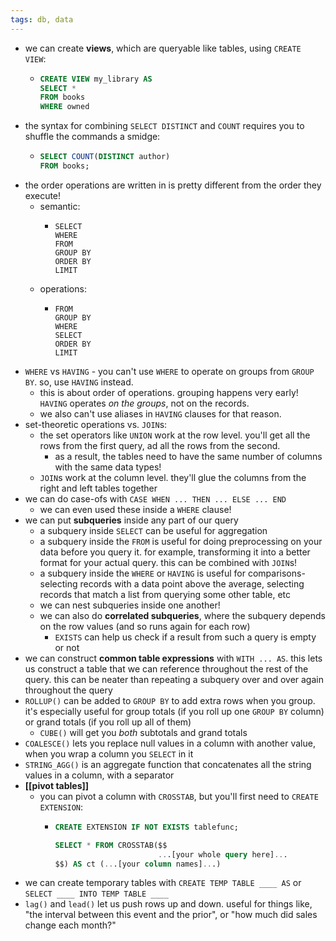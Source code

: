 ```yaml
---
tags: db, data
---
```


- we can create **views**, which are queryable like tables, using `CREATE VIEW`:
	- ```SQL
	  CREATE VIEW my_library AS
	  SELECT *
	  FROM books
	  WHERE owned 
	  ```
- the syntax for combining `SELECT DISTINCT` and `COUNT` requires you to shuffle the commands a smidge:
	- ```SQL
	  SELECT COUNT(DISTINCT author)
	  FROM books;
	  ```
- the order operations are written in is pretty different from the order they execute!
	- semantic:
		- ```
		  SELECT
		  WHERE
		  FROM
		  GROUP BY
		  ORDER BY
		  LIMIT
		  ```
	- operations:
		- ```
		  FROM
		  GROUP BY
		  WHERE
		  SELECT
		  ORDER BY
		  LIMIT
		  ```
- `WHERE` vs `HAVING` - you can't use `WHERE` to operate on groups from `GROUP BY`. so, use `HAVING` instead.
	- this is about order of operations. grouping happens very early! `HAVING` operates _on the groups_, not on the records.
	- we also can't use aliases in `HAVING` clauses for that reason.
- set-theoretic operations vs. `JOIN`s:
	- the set operators like `UNION` work at the row level. you'll get all the rows from the first query, ad all the rows from the second.
		- as a result, the tables need to have the same number of columns with the same data types!
	- `JOIN`s work at the column level. they'll glue the columns from the right and left tables together
- we can do case-ofs with `CASE WHEN ... THEN ... ELSE ... END`
	- we can even used these inside a `WHERE` clause!
- we can put **subqueries** inside any part of our query
	- a subquery inside `SELECT` can be useful for aggregation
	- a subquery inside the `FROM` is useful for doing preprocessing on your data before you query it. for example, transforming it into a better format for your actual query. this can be combined with `JOIN`s!
	- a subquery inside the `WHERE` or `HAVING` is useful for comparisons- selecting records with a data point above the average, selecting records that match a list from querying some other table, etc
	- we can nest subqueries inside one another!
	- we can also do **correlated subqueries**, where the subquery depends on the row values (and so runs again for each row)
		- `EXISTS` can help us check if a result from such a query is empty or not
- we can construct **common table expressions** with `WITH ... AS`. this lets us construct a table that we can reference throughout the rest of the query. this can be neater than repeating a subquery over and over again throughout the query
- `ROLLUP()` can be added to `GROUP BY` to add extra rows when you group. it's especially useful for group totals (if you roll up one `GROUP BY` column) or grand totals (if you roll up all of them)
	- `CUBE()` will get you _both_ subtotals and grand totals
- `COALESCE()` lets you replace null values in a column with another value, when you wrap a column you `SELECT` in it
- `STRING_AGG()` is an aggregate function that concatenates all the string values in a column, with a separator
- **[[pivot tables]]**
	- you can pivot a column with `CROSSTAB`, but you'll first need to `CREATE EXTENSION`:
		- ```SQL
		  CREATE EXTENSION IF NOT EXISTS tablefunc;
		  
		  SELECT * FROM CROSSTAB($$
		                         ...[your whole query here]...
		  $$) AS ct (...[your column names]...)
		  ```
- we can create temporary tables with `CREATE TEMP TABLE ____ AS` or `SELECT ____ INTO TEMP TABLE ____`
- `lag()` and `lead()` let us push rows up and down. useful for things like, "the interval between this event and the prior", or "how much did sales change each month?"